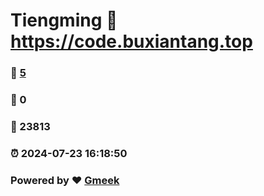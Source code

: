 # Tiengming :link: https://code.buxiantang.top 
### :page_facing_up: [5](https://code.buxiantang.top/tag.html) 
### :speech_balloon: 0 
### :hibiscus: 23813 
### :alarm_clock: 2024-07-23 16:18:50 
### Powered by :heart: [Gmeek](https://github.com/Meekdai/Gmeek)
